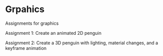 # Grpahics
Assignments for graphics

Assignment 1: Create an animated 2D penguin

Assignment 2: Create a 3D penguin with lighting, material changes, and a keyframe animation
